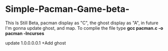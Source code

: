 # Simple-Pacman-Game-beta-

This Is Still Beta, pacman display as "C", the ghost display as "A", in future I'm gonna update ghost, and map.
To complie the file type
**gcc pacman.c -o pacman -lncurses**

update 1.0.0.0.0.1
+Add ghost
